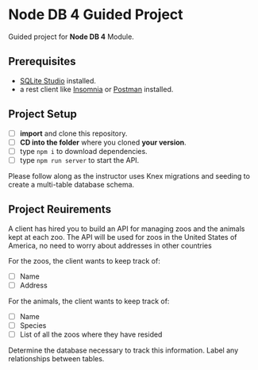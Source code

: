 # Node DB 4 Guided Project

Guided project for **Node DB 4** Module.

## Prerequisites

- [SQLite Studio](https://sqlitestudio.pl/index.rvt?act=download) installed.
- a rest client like [Insomnia](https://insomnia.rest/download/) or [Postman](https://www.getpostman.com/downloads/) installed.

## Project Setup

- [ ] **import** and clone this repository.
- [ ] **CD into the folder** where you cloned **your version**.
- [ ] type `npm i` to download dependencies.
- [ ] type `npm run server` to start the API.

Please follow along as the instructor uses Knex migrations and seeding to create a multi-table database schema.

## Project Reuirements

A client has hired you to build an API for managing zoos and the animals kept at each zoo. The API will be used for zoos in the United States of America, no need to worry about addresses in other countries

For the zoos, the client wants to keep track of:

- [ ] Name
- [ ] Address

For the animals, the client wants to keep track of:

- [ ] Name
- [ ] Species
- [ ] List of all the zoos where they have resided

Determine the database necessary to track this information. Label any relationships between tables.